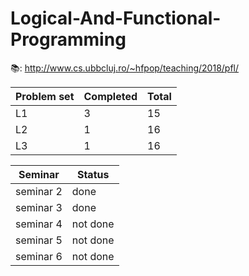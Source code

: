 # Logical-And-Functional-Programming

📚: http://www.cs.ubbcluj.ro/~hfpop/teaching/2018/pfl/

| Problem set | Completed | Total |
| --- | --- | --- |
| L1 | 3 | 15 |
| L2 | 1 | 16 |
| L3 | 1 | 16 |

| Seminar | Status |
| ---- | ---- |
| seminar 2 | done |
| seminar 3 | done |
| seminar 4 | not done |
| seminar 5 | not done |
| seminar 6 | not done |
